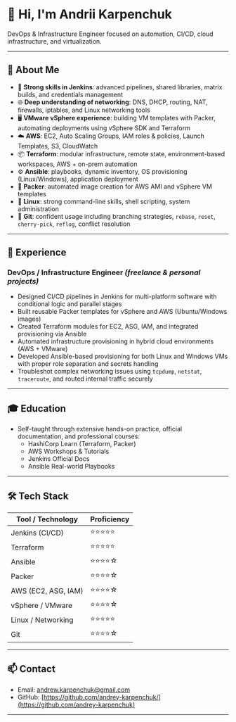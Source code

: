 # 👋 Hi, I'm Andrii Karpenchuk

DevOps & Infrastructure Engineer focused on automation, CI/CD, cloud infrastructure, and virtualization.

---

## 📌 About Me

- 🔧 **Strong skills in Jenkins**: advanced pipelines, shared libraries, matrix builds, and credentials management
- 🌐 **Deep understanding of networking**: DNS, DHCP, routing, NAT, firewalls, iptables, and Linux networking tools
- 🖥 **VMware vSphere experience**: building VM templates with Packer, automating deployments using vSphere SDK and Terraform
- ☁️ **AWS**: EC2, Auto Scaling Groups, IAM roles & policies, Launch Templates, S3, CloudWatch
- 📦 **Terraform**: modular infrastructure, remote state, environment-based workspaces, AWS + on-prem automation
- ⚙️ **Ansible**: playbooks, dynamic inventory, OS provisioning (Linux/Windows), application deployment
- 🧱 **Packer**: automated image creation for AWS AMI and vSphere VM templates
- 🐧 **Linux**: strong command-line skills, shell scripting, system administration
- 📂 **Git**: confident usage including branching strategies, `rebase`, `reset`, `cherry-pick`, `reflog`, conflict resolution

---

## 💼 Experience

### DevOps / Infrastructure Engineer _(freelance & personal projects)_

- Designed CI/CD pipelines in Jenkins for multi-platform software with conditional logic and parallel stages
- Built reusable Packer templates for vSphere and AWS (Ubuntu/Windows images)
- Created Terraform modules for EC2, ASG, IAM, and integrated provisioning via Ansible
- Automated infrastructure provisioning in hybrid cloud environments (AWS + VMware)
- Developed Ansible-based provisioning for both Linux and Windows VMs with proper role separation and secrets handling
- Troubleshot complex networking issues using `tcpdump`, `netstat`, `traceroute`, and routed internal traffic securely

---

## 🎓 Education

- Self-taught through extensive hands-on practice, official documentation, and professional courses:
  - HashiCorp Learn (Terraform, Packer)
  - AWS Workshops & Tutorials
  - Jenkins Official Docs
  - Ansible Real-world Playbooks

---

## 🛠 Tech Stack

| Tool / Technology      | Proficiency     |
|------------------------|-----------------|
| Jenkins (CI/CD)        | ⭐⭐⭐⭐⭐ |
| Terraform              | ⭐⭐⭐⭐⭐ |
| Ansible                | ⭐⭐⭐⭐☆ |
| Packer                 | ⭐⭐⭐⭐☆ |
| AWS (EC2, ASG, IAM)    | ⭐⭐⭐⭐☆ |
| vSphere / VMware       | ⭐⭐⭐⭐☆ |
| Linux / Networking     | ⭐⭐⭐⭐⭐ |
| Git                    | ⭐⭐⭐⭐☆ |

---

## 📫 Contact

- Email: andrew.karpenchuk@gmail.com
- GitHub: [https://github.com/andrey-karpenchuk/](https://github.com/andrey-karpenchuk)

---